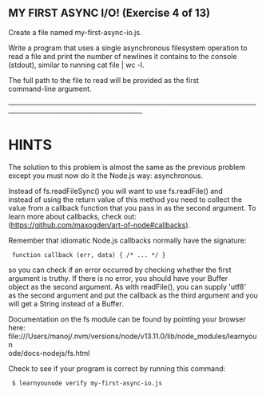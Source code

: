 ## MY FIRST ASYNC I/O! (Exercise 4 of 13)  
   
  Create a file named my-first-async-io.js.  
   
  Write a program that uses a single asynchronous filesystem operation to  
  read a file and print the number of newlines it contains to the console  
  (stdout), similar to running cat file | wc -l.  
   
  The full path to the file to read will be provided as the first  
  command-line argument.  
   
 ─────────────────────────────────────────────────────────────────────────────  
   
 # HINTS  
   
  The solution to this problem is almost the same as the previous problem  
  except you must now do it the Node.js way: asynchronous.  
   
  Instead of fs.readFileSync() you will want to use fs.readFile() and  
  instead of using the return value of this method you need to collect the  
  value from a callback function that you pass in as the second argument. To  
  learn more about callbacks, check out:  
  (https://github.com/maxogden/art-of-node#callbacks).  
   
  Remember that idiomatic Node.js callbacks normally have the signature:  
   
     function callback (err, data) { /* ... */ }  
   
  so you can check if an error occurred by checking whether the first  
  argument is truthy. If there is no error, you should have your Buffer  
  object as the second argument. As with readFile(), you can supply 'utf8'  
  as the second argument and put the callback as the third argument and you  
  will get a String instead of a Buffer.  
   
  Documentation on the fs module can be found by pointing your browser here:  
  file:///Users/manoj/.nvm/versions/node/v13.11.0/lib/node_modules/learnyoun  
  ode/docs-nodejs/fs.html  
   
  Check to see if your program is correct by running this command:  
   
     $ learnyounode verify my-first-async-io.js  